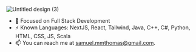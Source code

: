 ![Untitled design (3)](https://github.com/sam-uel-thomas/sam-uel-thomas/assets/62969375/613c1261-c84e-4f82-8ed1-76981e65f2fc)
- 🔭 Focused on Full Stack Development
- ⚡ Known Languages: NextJS, React, Tailwind, Java, C++, C#, Python, HTML, CSS, JS, Scala
- 📫 You can reach me at samuel.mmthomas@gmail.com.
<!--
**sam-uel-thomas/sam-uel-thomas** is a ✨ _special_ ✨ repository because its `README.md` (this file) appears on your GitHub profile.

Here are some ideas to get you started:

- 🔭 I’m currently working on ...
- 🌱 I’m currently learning ...
- 👯 I’m looking to collaborate on ...
- 🤔 I’m looking for help with ...
- 💬 Ask me about ...
- 📫 How to reach me: ...
- 😄 Pronouns: ...
- ⚡ Fun fact: ...
-->
